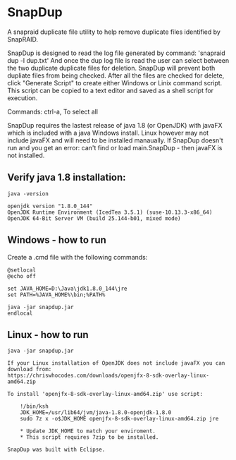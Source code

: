 # SnapDup
A snapraid duplicate file utility to help remove duplicate files identified by SnapRAID.

SnapDup is designed to read the log file generated by command: 'snapraid dup -l dup.txt'
And once the dup log file is read the user can select between the two duplicate duplicate files for deletion. 
SnapDup will prevent both dupliate files from being checked. After all the files are checked for delete, click 
"Generate Script" to create either Windows or Linix command script. This script can be copied to a text editor and saved
as a shell script for execution.



Commands:
    ctrl-a,  To select all

SnapDup requires the lastest release of java 1.8 (or OpenJDK) with javaFX which is included with a java Windows install.
Linux however may not include javaFX and will need to be installed manaually. If SnapDup doesn't run and you get an 
error: can't find or load  main.SnapDup - then javaFX is not installed.


Verify java 1.8 installation:
-----------------------------

    java -version
 
    openjdk version "1.8.0_144"
    OpenJDK Runtime Environment (IcedTea 3.5.1) (suse-10.13.3-x86_64)
    OpenJDK 64-Bit Server VM (build 25.144-b01, mixed mode)

Windows - how to run 
--------------------
Create a .cmd file with the following commands:

    @setlocal
    @echo off

    set JAVA_HOME=D:\Java\jdk1.8.0_144\jre
    set PATH=%JAVA_HOME%\bin;%PATH%

    java -jar snapdup.jar
    endlocal


Linux - how to run
------------------
    java -jar snapdup.jar

    If your Linux installation of OpenJDK does not include javaFX you can download from: 
    https://chriswhocodes.com/downloads/openjfx-8-sdk-overlay-linux-amd64.zip 

    To install 'openjfx-8-sdk-overlay-linux-amd64.zip' use script:
    
        !/bin/ksh
        JDK_HOME=/usr/lib64/jvm/java-1.8.0-openjdk-1.8.0
        sudo 7z x -o$JDK_HOME openjfx-8-sdk-overlay-linux-amd64.zip jre

        * Update JDK_HOME to match your enviroment.
        * This script requires 7zip to be installed.
    
    SnapDup was built with Eclipse.
